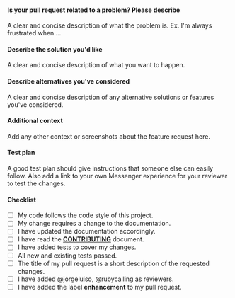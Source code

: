 #### Is your pull request related to a problem? Please describe
A clear and concise description of what the problem is. Ex. I'm always frustrated when ...

#### Describe the solution you'd like
A clear and concise description of what you want to happen.

#### Describe alternatives you've considered
A clear and concise description of any alternative solutions or features you've considered.

#### Additional context
Add any other context or screenshots about the feature request here.

#### Test plan
A good test plan should give instructions that someone else can easily follow.
Also add a link to your own Messenger experience for your reviewer to test the changes.

#### Checklist
- [ ] My code follows the code style of this project.
- [ ] My change requires a change to the documentation.
- [ ] I have updated the documentation accordingly.
- [ ] I have read the **[CONTRIBUTING](https://github.com/fbsamples/original-coast-clothing/blob/master/CONTRIBUTING.md)** document.
- [ ] I have added tests to cover my changes.
- [ ] All new and existing tests passed.
- [ ] The title of my pull request is a short description of the requested changes.
- [ ] I have added @jorgeluiso, @rubycalling as reviewers.
- [ ] I have added the label **enhancement** to my pull request.
